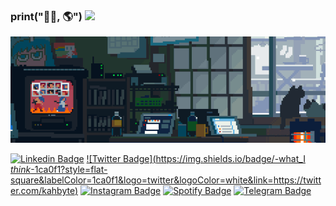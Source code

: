 ### print("👋🏾, 🌎") <img src="https://user-images.githubusercontent.com/5679180/79618120-0daffb80-80be-11ea-819e-d2b0fa904d07.gif" width="25px">

![image](https://github.com/kahbyte/kahbyte/blob/master/wide-bedroom.gif)
<!--
[![Github.io Badge](https://img.shields.io/badge/-Github.io-000?style=flat-square&logo=Github&logoColor=white&link=https://kahbyte.github.com)](https://kahbyte.github.com)
-->
[![Linkedin Badge](https://img.shields.io/badge/-what_I've_been_through-blue?style=flat-square&logo=Linkedin&logoColor=white&link=https://www.linkedin.com/in/kahbyte/)](https://www.linkedin.com/in/kahbyte/)
[![Twitter Badge](https://img.shields.io/badge/-what_I _think_-1ca0f1?style=flat-square&labelColor=1ca0f1&logo=twitter&logoColor=white&link=https://twitter.com/kahbyte)](https://twitter.com/kahbyte)
[![Instagram Badge](https://img.shields.io/badge/-what_I_See_-c039a6?style=flat-square&labelColor=c039a6&logo=instagram&logoColor=white&link=https://instagram.com/kahbyte)](https://instagram.com/kahbyte)
[![Spotify Badge](https://img.shields.io/badge/-what_I_Like-1db954?style=flat-square&labelColor=1db954&logo=spotify&logoColor=white&link=https://open.spotify.com/user/wj7xrlikjix2lpko7fvzb00we?si=QRAzsehoQieEimOd8dQsrg)](https://open.spotify.com/user/wj7xrlikjix2lpko7fvzb00we?si=QRAzsehoQieEimOd8dQsrg)
[![Telegram Badge](https://img.shields.io/badge/-Contact_me-1ca0f1?style=flat-square&labelColor=1ca0f1&logo=telegram&logoColor=white&link=https://t.me/kahbyte)](https://t.me/kahbyte)

<!--
**kahbyte/kahbyte** is a ✨ _special_ ✨ repository because its `README.md` (this file) appears on your GitHub profile.

Here are some ideas to get you started:

- 🔭 I’m currently working on ...
- 🌱 I’m currently learning ...
- 👯 I’m looking to collaborate on ...
- 🤔 I’m looking for help with ...
- 💬 Ask me about ...
- 📫 How to reach me: ...
- 😄 Pronouns: ...
- ⚡ Fun fact: ...
-->
